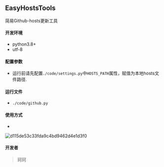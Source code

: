 ## EasyHostsTools
简易Github-hosts更新工具

#### 开发环境
- python3.8+
- utf-8

#### 配置参数
- 运行前请先配置`./code/settings.py`中`HOSTS_PATH`属性，赋值为本地hosts文件路径.

#### 运行文件
- `./code/github.py`

#### 使用方式
- 
![d115de53c33fda9c4bd9462d4e1d3f0](https://user-images.githubusercontent.com/79039331/142614716-3b83dcff-80fd-4233-88de-578bd3bae04a.png)

#### 开发者
> 珂珂
